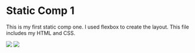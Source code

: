 # Static Comp 1

This is my first static comp one. I used flexbox to create the layout. This file includes my HTML and CSS.

<img src ="https://github.com/JesseMcBrennan/jm-comp-challenge1/blob/master/Screen%20Shot%202018-04-02%20at%2011.30.04%20PM.png">
<img src="http://frontend.turing.io/assets/images/static-comp-challenge-1.jpg">
